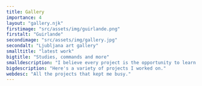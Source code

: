 ```yaml
---
title: Gallery
importance: 4
layout: "gallery.njk"
firstimage: "src/assets/img/guirlande.png"
firstalt: "Guirlande"
secondimage: "src/assets/img/gallery.jpg"
secondalt: "Ljubljana art gallery"
smalltitle: "latest work"
bigtitle: "Studies, commands and more"
smalldescription: "I believe every project is the opportunity to learn and make the experience of a lot of new things."
bigdescription: "Here's a variety of projects I worked on."
webdesc: "All the projects that kept me busy."
---
```

